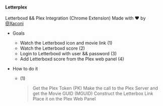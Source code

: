 #### Letterplex ####

Letterboxd && Plex Integration (Chrome Extension)
Made with ❤ by [@Xaconi](https://twitter.com/xaconi?lang=es)

- Goals

	* Watch the Letterboxd icon and movie link (1)
	* Watch the Letterboxd score (2)
	* Login to Letterboxd with user && password (3)
	* Add Letterboxd score from the Plex web panel (4)

- How to do it
	* (1)
		> Get the Plex Token (PK)
		> Make the call to the Plex Server and get the Movie GUID (MGUID)
		> Construct the Letterbox Link
		> Place it on the Plex Web Panel